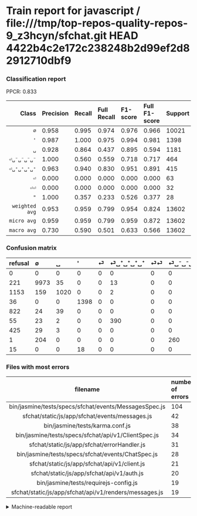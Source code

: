 # Train report for javascript / file:///tmp/top-repos-quality-repos-9_z3hcyn/sfchat.git HEAD 4422b4c2e172c238248b2d99ef2d82912710dbf9

### Classification report

PPCR: 0.833

| Class | Precision | Recall | Full Recall | F1-score | Full F1-score | Support | Full Support | PPCR |
|------:|:----------|:-------|:------------|:---------|:---------|:--------|:-------------|:-----|
| `∅` | 0.958| 0.995| 0.974| 0.976| 0.966| 10021| 10242| 0.978 |
| `'` | 0.987| 1.000| 0.975| 0.994| 0.981| 1398| 1434| 0.975 |
| `␣` | 0.928| 0.864| 0.437| 0.895| 0.594| 1181| 2334| 0.506 |
| `⏎␣⁻␣⁻␣⁻␣⁻` | 1.000| 0.560| 0.559| 0.718| 0.717| 464| 465| 0.998 |
| `⏎␣⁺␣⁺␣⁺␣⁺` | 0.963| 0.940| 0.830| 0.951| 0.891| 415| 470| 0.883 |
| `⏎` | 0.000| 0.000| 0.000| 0.000| 0.000| 63| 885| 0.071 |
| `⏎⏎` | 0.000| 0.000| 0.000| 0.000| 0.000| 32| 457| 0.070 |
| `"` | 1.000| 0.357| 0.233| 0.526| 0.377| 28| 43| 0.651 |
| `weighted avg` | 0.953| 0.959| 0.799| 0.954| 0.824| 13602| 16330| 0.833 |
| `micro avg` | 0.959| 0.959| 0.799| 0.959| 0.872| 13602| 16330| 0.833 |
| `macro avg` | 0.730| 0.590| 0.501| 0.633| 0.566| 13602| 16330| 0.833 |

### Confusion matrix

|refusal|  ∅| ␣| '| ⏎| ⏎␣⁺␣⁺␣⁺␣⁺| ⏎⏎| ⏎␣⁻␣⁻␣⁻␣⁻| "| 
|:---|:---|:---|:---|:---|:---|:---|:---|:---|
|0 |0 |0 |0 |0 |0 |0 |0 |0 |
|221 |9973 |35 |0 |0 |13 |0 |0 |0 |
|1153 |159 |1020 |0 |0 |2 |0 |0 |0 |
|36 |0 |0 |1398 |0 |0 |0 |0 |0 |
|822 |24 |39 |0 |0 |0 |0 |0 |0 |
|55 |23 |2 |0 |0 |390 |0 |0 |0 |
|425 |29 |3 |0 |0 |0 |0 |0 |0 |
|1 |204 |0 |0 |0 |0 |0 |260 |0 |
|15 |0 |0 |18 |0 |0 |0 |0 |10 |

### Files with most errors

| filename | number of errors|
|:----:|:-----|
| bin/jasmine/tests/specs/sfchat/events/MessagesSpec.js | 104 |
| sfchat/static/js/app/sfchat/events/messages.js | 42 |
| bin/jasmine/tests/karma.conf.js | 38 |
| bin/jasmine/tests/specs/sfchat/api/v1/ClientSpec.js | 34 |
| sfchat/static/js/app/sfchat/errorHandler.js | 31 |
| bin/jasmine/tests/specs/sfchat/events/ChatSpec.js | 28 |
| sfchat/static/js/app/sfchat/api/v1/client.js | 21 |
| sfchat/static/js/app/sfchat/api/v1/auth.js | 20 |
| bin/jasmine/tests/requirejs-config.js | 19 |
| sfchat/static/js/app/sfchat/api/v1/renders/messages.js | 19 |

<details>
    <summary>Machine-readable report</summary>
```json
{
  "cl_report": {"\"": {"f1-score": 0.5263157894736842, "precision": 1.0, "recall": 0.35714285714285715, "support": 28}, "\u0027": {"f1-score": 0.9936034115138593, "precision": 0.9872881355932204, "recall": 1.0, "support": 1398}, "macro avg": {"f1-score": 0.6325342006821946, "precision": 0.7295255848874582, "recall": 0.5895164539463116, "support": 13602}, "micro avg": {"f1-score": 0.9594912512865755, "precision": 0.9594912512865755, "recall": 0.9594912512865755, "support": 13602}, "weighted avg": {"f1-score": 0.9535843209697056, "precision": 0.9532752303542378, "recall": 0.9594912512865755, "support": 13602}, "\u2205": {"f1-score": 0.9761660059707334, "precision": 0.9578371110257395, "recall": 0.9952100588763596, "support": 10021}, "\u23ce": {"f1-score": 0.0, "precision": 0.0, "recall": 0.0, "support": 63}, "\u23ce\u23ce": {"f1-score": 0.0, "precision": 0.0, "recall": 0.0, "support": 32}, "\u23ce\u2423\u207a\u2423\u207a\u2423\u207a\u2423\u207a": {"f1-score": 0.9512195121951219, "precision": 0.9629629629629629, "recall": 0.9397590361445783, "support": 415}, "\u23ce\u2423\u207b\u2423\u207b\u2423\u207b\u2423\u207b": {"f1-score": 0.718232044198895, "precision": 1.0, "recall": 0.5603448275862069, "support": 464}, "\u2423": {"f1-score": 0.894736842105263, "precision": 0.9281164695177434, "recall": 0.8636748518204911, "support": 1181}},
  "cl_report_full": {"\"": {"f1-score": 0.37735849056603776, "precision": 1.0, "recall": 0.23255813953488372, "support": 43}, "\u0027": {"f1-score": 0.9810526315789474, "precision": 0.9872881355932204, "recall": 0.9748953974895398, "support": 1434}, "macro avg": {"f1-score": 0.5658793060456222, "precision": 0.7295255848874582, "recall": 0.5008917686734674, "support": 16330}, "micro avg": {"f1-score": 0.8720432981424562, "precision": 0.9594912512865755, "recall": 0.7992039191671769, "support": 16330}, "weighted avg": {"f1-score": 0.8238454879218899, "precision": 0.8789194923461915, "recall": 0.7992039191671769, "support": 16330}, "\u2205": {"f1-score": 0.9657209257286724, "precision": 0.9578371110257395, "recall": 0.9737355985159148, "support": 10242}, "\u23ce": {"f1-score": 0.0, "precision": 0.0, "recall": 0.0, "support": 885}, "\u23ce\u23ce": {"f1-score": 0.0, "precision": 0.0, "recall": 0.0, "support": 457}, "\u23ce\u2423\u207a\u2423\u207a\u2423\u207a\u2423\u207a": {"f1-score": 0.8914285714285713, "precision": 0.9629629629629629, "recall": 0.8297872340425532, "support": 470}, "\u23ce\u2423\u207b\u2423\u207b\u2423\u207b\u2423\u207b": {"f1-score": 0.7172413793103448, "precision": 1.0, "recall": 0.5591397849462365, "support": 465}, "\u2423": {"f1-score": 0.5942324497524032, "precision": 0.9281164695177434, "recall": 0.4370179948586118, "support": 2334}},
  "ppcr": 0.8329454990814452
}
```
</details>
